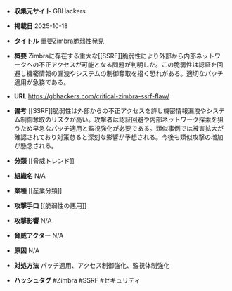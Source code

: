 - **収集元サイト**
GBHackers

- **掲載日**
2025-10-18

- **タイトル**
重要Zimbra脆弱性発見

- **概要**
Zimbraに存在する重大な[[SSRF]]脆弱性により外部から内部ネットワークへの不正アクセスが可能となる問題が判明した。この脆弱性は認証を回避し機密情報の漏洩やシステムの制御奪取を招く恐れがある。適切なパッチ適用が急務である。

- **URL**
https://gbhackers.com/critical-zimbra-ssrf-flaw/

- **備考**
[[SSRF]]脆弱性は外部からの不正アクセスを許し機密情報漏洩やシステム制御奪取のリスクが高い。攻撃者は認証回避や内部ネットワーク探索を狙うため早急なパッチ適用と監視強化が必要である。類似事例では被害拡大が確認されており対策怠ると深刻な影響が予想される。今後も類似攻撃の増加が懸念される。

- **分類**
[[脅威トレンド]]

- **組織名**
N/A

- **業種**
[[産業分類]]

- **攻撃手口**
[[脆弱性の悪用]]

- **攻撃影響**
N/A

- **脅威アクター**
N/A

- **原因**
N/A

- **対処方法**
パッチ適用、アクセス制御強化、監視体制強化

- **ハッシュタグ**
#Zimbra #SSRF #セキュリティ
